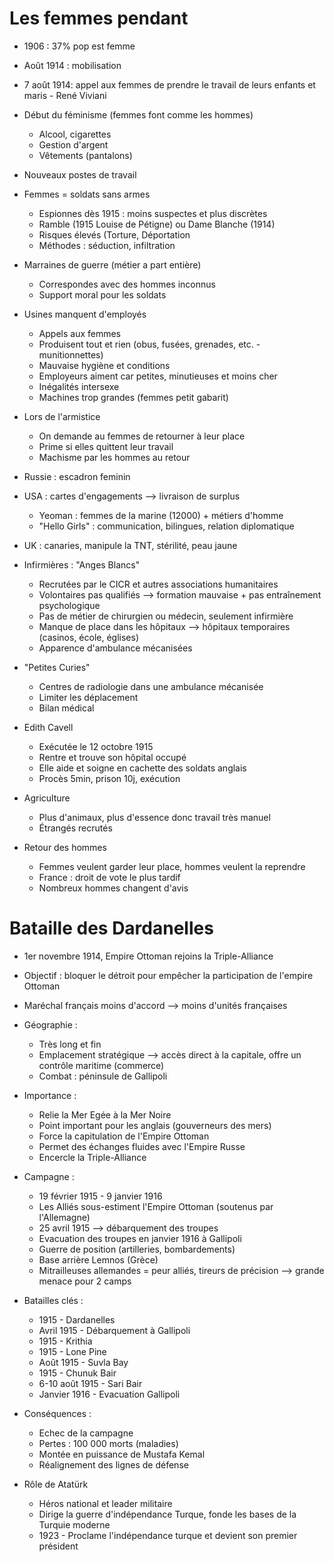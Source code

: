 # Les femmes pendant
- 1906 : 37% pop est femme
- Août 1914 : mobilisation
- 7 août 1914: appel aux femmes de prendre le travail de leurs enfants et maris - René Viviani
- Début du féminisme (femmes font comme les hommes)
	- Alcool, cigarettes
	- Gestion d'argent
	- Vêtements (pantalons)

- Nouveaux postes de travail
- Femmes = soldats sans armes
    - Espionnes dès 1915 : moins suspectes et plus discrètes
	- Ramble (1915 Louise de Pétigne) ou Dame Blanche (1914)
	- Risques élevés (Torture, Déportation
	- Méthodes : séduction, infiltration

- Marraines de guerre (métier a part entière)
    - Correspondes avec des hommes inconnus
	- Support moral pour les soldats

- Usines manquent d'employés
	- Appels aux femmes
	- Produisent tout et rien (obus, fusées, grenades, etc. - munitionnettes)
	- Mauvaise hygiène et conditions
    - Employeurs aiment car petites, minutieuses et moins cher
	- Inégalités intersexe
	- Machines trop grandes (femmes petit gabarit)

- Lors de l'armistice
    - On demande au femmes de retourner à leur place
	- Prime si elles quittent leur travail
	- Machisme par les hommes au retour

- Russie : escadron feminin
- USA : cartes d'engagements --> livraison de surplus
	- Yeoman : femmes de la marine (12000) + métiers d'homme
	- "Hello Girls" : communication, bilingues, relation diplomatique
- UK : canaries, manipule la TNT, stérilité, peau jaune

- Infirmières : "Anges Blancs"
	- Recrutées par le CICR et autres associations humanitaires
	- Volontaires pas qualifiés --> formation mauvaise + pas entraînement psychologique
	- Pas de métier de chirurgien ou médecin, seulement infirmière
    - Manque de place dans les hôpitaux --> hôpitaux temporaires (casinos, école, églises)
	- Apparence d'ambulance mécanisées

- "Petites Curies"
	- Centres de radiologie dans une ambulance mécanisée
	- Limiter les déplacement
	- Bilan médical

- Edith Cavell
	- Exécutée le 12 octobre 1915
	- Rentre et trouve son hôpital occupé
	- Elle aide et soigne en cachette des soldats anglais
	- Procès 5min, prison 10j, exécution

- Agriculture
	- Plus d'animaux, plus d'essence donc travail très manuel
	- Étrangés recrutés

- Retour des hommes
	- Femmes veulent garder leur place, hommes veulent la reprendre
	- France : droit de vote le plus tardif
	- Nombreux hommes changent d'avis



# Bataille des Dardanelles
- 1er novembre 1914, Empire Ottoman rejoins la Triple-Alliance
- Objectif : bloquer le détroit pour empêcher la participation de l'empire Ottoman
- Maréchal français moins d'accord --> moins d'unités françaises

- Géographie :
	- Très long et fin
	- Emplacement stratégique --> accès direct à la capitale, offre un contrôle maritime (commerce)
	- Combat : péninsule de Gallipoli

- Importance :
	- Relie la Mer Egée à la Mer Noire
	- Point important pour les anglais (gouverneurs des mers)
    - Force la capitulation de l'Empire Ottoman
	- Permet des échanges fluides avec l'Empire Russe
	- Encercle la Triple-Alliance

- Campagne :
	- 19 février 1915 - 9 janvier 1916
	- Les Alliés sous-estiment l'Empire Ottoman (soutenus par l'Allemagne)
	- 25 avril 1915 --> débarquement des troupes
	- Evacuation des troupes en janvier 1916 à Gallipoli
	- Guerre de position (artilleries, bombardements)
	- Base arrière Lemnos (Grèce)
	- Mitrailleuses allemandes = peur alliés, tireurs de précision --> grande menace pour 2 camps

- Batailles clés :
	- 1915 - Dardanelles
	- Avril 1915 - Débarquement à Gallipoli
	- 1915 - Krithia
	- 1915 - Lone Pine
	- Août 1915 - Suvla Bay
	- 1915 - Chunuk Bair
	- 6-10 août 1915 - Sari Bair
	- Janvier 1916 - Evacuation Gallipoli

- Conséquences :
	- Echec de la campagne
	- Pertes : 100 000 morts (maladies)
	- Montée en puissance de Mustafa Kemal
	- Réalignement des lignes de défense

- Rôle de Atatürk
	- Héros national et leader militaire
	- Dirige la guerre d'indépendance Turque, fonde les bases de la Turquie moderne
	- 1923 - Proclame l'indépendance turque et devient son premier président


